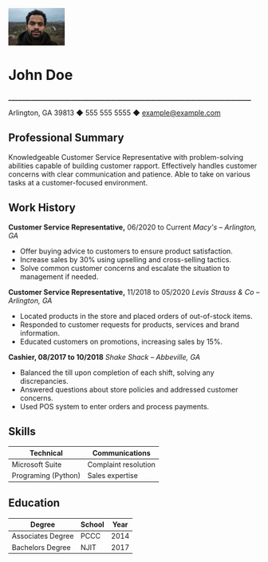 
![John](johndoe.jpeg)

# John Doe

**_________________________________________________________________________**

Arlington, GA 39813 ◆ 555 555 5555 ◆ example@example.com

## Professional Summary
Knowledgeable Customer Service Representative with problem-solving abilities capable of building customer rapport. Effectively handles customer concerns with clear communication and patience. Able to take on various tasks at a customer-focused environment.

## Work History
**Customer Service Representative,** 06/2020 to Current *Macy's – Arlington, GA*

* Offer buying advice to customers to ensure product satisfaction.
* Increase sales by 30% using upselling and cross-selling tactics.
* Solve common customer concerns and escalate the situation to management if needed.


**Customer Service Representative,** 11/2018 to 05/2020 *Levis Strauss & Co – Arlington, GA*

* Located products in the store and placed orders of out-of-stock items.
* Responded to customer requests for products, services and brand information.
* Educated customers on promotions, increasing sales by 15%.

**Cashier, 08/2017 to 10/2018** *Shake Shack – Abbeville, GA*

* Balanced the till upon completion of each shift, solving any discrepancies.
* Answered questions about store policies and addressed customer concerns.
* Used POS system to enter orders and process payments.

## Skills

| Technical           | Communications       |
| ------------------- | -------------------- |
| Microsoft Suite     | Complaint resolution |
| Programing (Python) | Sales expertise      |

## Education

| Degree            | School | Year |
| ----------------- | ------ | ---- |
| Associates Degree | PCCC   | 2014 |
| Bachelors Degree  | NJIT   | 2017 |
